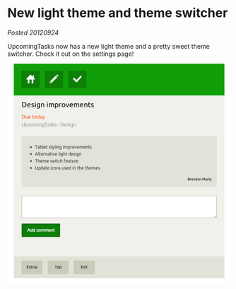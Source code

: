 # New light theme and theme switcher

*Posted 20120924*

UpcomingTasks now has a new light theme and a pretty sweet theme switcher. Check it out on the settings page!

![Theme switcher](/images/brendan/theme-switch.png)
